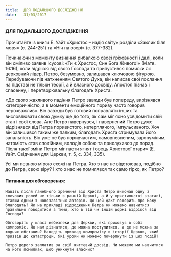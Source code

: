 ```yaml
---
title:  ДЛЯ ПОДАЛЬШОГО ДОСЛІДЖЕННЯ
date:   31/03/2017
---
```


#### ДЛЯ ПОДАЛЬШОГО ДОСЛІДЖЕННЯ 

Прочитайте із книги Е. Уайт «Христос – надія світу» розділи «Заклик біля моря» (с. 244-251) та «Ніч на озері» (с. 377-382). 

Починаючи з моменту визнання рибалкою своєї гріховності і далі, коли він сміливо заявив Ісусові: «Ти є Христос, Син Бога Живого!» (Матв. 16:16), коли відрікся від свого Господа та припустився помилки як церковний лідер, Петро, безумовно, залишався ключовою фігурою. Перебуваючи під натхненням Святого Духа, він написав свої послання на підставі не тільки теорії, а й власного досвіду. Апостол пізнав і спасенну, і перетворювальну благодать Христа.

«До свого жахливого падіння Петро завжди був попереду, вирізнявся категоричністю, а в моменти емоційного пориву часто говорив нерозважливо. Він завжди був готовий поправляти інших та висловлювати свою думку ще до того, як сам міг ясно усвідомити свій стан і свої слова. Але Петро навернувся, і навернений Петро дуже відрізнявся від Петра поривистого, нетерплячого, імпульсивного. Хоч він залишився таким же палким, благодать Христа стримувала його запальність. Він уже не був поривчастим, самовпевненим, зарозумілим, натомість став спокійним, володів собою та прислухався до порад. Після такої зміни Петро міг пасти ягнят і овець Христової отари» (Е. Уайт. Свідчення для Церкви, т. 5, с. 334, 335). 

Усі ми певною мірою схожі на Петра. Хто з нас не відстоював, подібно до Петра, свою віру? І хто з нас не помилявся так само гірко, як Петро? 

#### Питання для обговорення: 

`Навіть після ганебного зречення від Христа Петро виконав одну з ключових ролей не тільки в ранній Церкві, а й у християнстві взагалі, ставши одним з новозавітних авторів. Що цей факт говорить про Божу благодать? Як на прикладі відродження Петра ми можемо навчитися правильно поводитися з тими, хто в тій чи іншій формі відрікся від Господа?` 

`Обговоріть у класі небезпеки для Церкви, які приховує в собі компроміс. Як нам дізнатися, де можна поступитися, а де не можна за жодних обставин? Наведіть приклад компромісу в історії Церкви, який призвів до катастрофи. Які уроки ми можемо почерпнути із цих подій?` 

`Петро дорого заплатив за свій життєвий досвід. Чи можемо ми навчитися на його помилках, щоб уникнути власних?` 